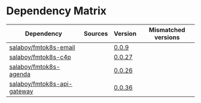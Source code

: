 # Dependency Matrix

Dependency | Sources | Version | Mismatched versions
---------- | ------- | ------- | -------------------
[salaboy/fmtok8s-email](https://github.com/salaboy/fmtok8s-email) |  | [0.0.9](https://github.com/salaboy/fmtok8s-email/releases/tag/v0.0.9) | 
[salaboy/fmtok8s-c4p](https://github.com/salaboy/fmtok8s-c4p) |  | [0.0.27](https://github.com/salaboy/fmtok8s-c4p/releases/tag/v0.0.27) | 
[salaboy/fmtok8s-agenda](https://github.com/salaboy/fmtok8s-agenda) |  | [0.0.26](https://github.com/salaboy/fmtok8s-agenda/releases/tag/v0.0.26) | 
[salaboy/fmtok8s-api-gateway](https://github.com/salaboy/fmtok8s-api-gateway) |  | [0.0.36](https://github.com/salaboy/fmtok8s-api-gateway/releases/tag/v0.0.36) | 
